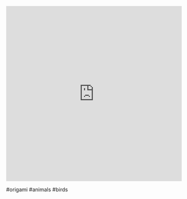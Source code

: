 <iframe src="https://www.facebook.com/plugins/video.php?height=476&href=https%3A%2F%2Fwww.facebook.com%2Fartforyou377%2Fvideos%2F545240624299566%2F&show_text=false&width=476&t=0" width="476" height="476" style="border:none;overflow:hidden" scrolling="no" frameborder="0" allowfullscreen="true" allow="autoplay; clipboard-write; encrypted-media; picture-in-picture; web-share" allowFullScreen="true"></iframe>

#origami #animals #birds 